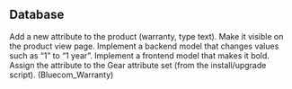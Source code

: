 <h2>Database</h2>
Add a new attribute to the product (warranty, type text). Make it visible on the product view page. Implement a backend model that changes values such as “1” to “1 year”. Implement a frontend model that makes it bold. Assign the attribute to the Gear attribute set (from the install/upgrade script). (Bluecom_Warranty)